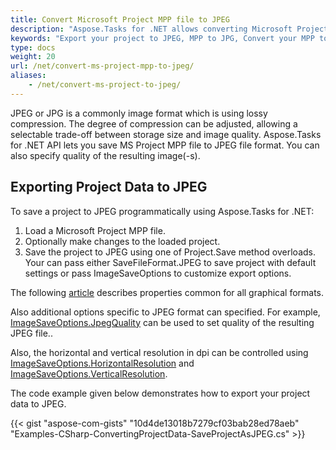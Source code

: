 ```yaml
---
title: Convert Microsoft Project MPP file to JPEG
description: "Aspose.Tasks for .NET allows converting Microsoft Project (MPP) to JPEG."
keywords: "Export your project to JPEG, MPP to JPG, Convert your MPP to Image, Convert Microsoft Project to JPEG, convert MPP to JPG, save project data to JPEG, Aspose.Tasks, C#"
type: docs
weight: 20
url: /net/convert-ms-project-mpp-to-jpeg/
aliases: 
    - /net/convert-ms-project-to-jpeg/
---
```


JPEG or JPG is a commonly image format which is using lossy compression. The degree of compression can be adjusted, allowing a selectable trade-off between storage size and image quality. Aspose.Tasks for .NET API lets you save MS Project MPP file to JPEG file format. You can also specify quality of the resulting image(-s).

## **Exporting Project Data to JPEG**

To save a project to JPEG programmatically using Aspose.Tasks for .NET:

1. Load a Microsoft Project MPP file.
2. Optionally make changes to the loaded project.
3. Save the project to JPEG using one of Project.Save method overloads.
Your can pass either SaveFileFormat.JPEG to save project with default settings or pass ImageSaveOptions to customize export options.

The following [article](/tasks/net/common-conversions-options/) describes properties common for all graphical formats.

Also additional options specific to JPEG format can specified. For example, [ImageSaveOptions.JpegQuality](https://reference.aspose.com/tasks/net/aspose.tasks.saving/imagesaveoptions/properties/jpegquality) can be used to set quality of the resulting JPEG file..

Also, the horizontal and vertical resolution in dpi can be controlled using [ImageSaveOptions.HorizontalResolution](https://reference.aspose.com/tasks/net/aspose.tasks.saving/imagesaveoptions/properties/horizontalresolution) and [ImageSaveOptions.VerticalResolution](https://reference.aspose.com/tasks/net/aspose.tasks.saving/imagesaveoptions/properties/verticalresolution).


The code example given below demonstrates how to export your project data to JPEG.

{{< gist "aspose-com-gists" "10d4de13018b7279cf03bab28ed78aeb" "Examples-CSharp-ConvertingProjectData-SaveProjectAsJPEG.cs" >}}
